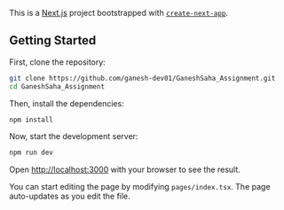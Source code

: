 This is a [Next.js](https://nextjs.org) project bootstrapped with [`create-next-app`](https://nextjs.org/docs/pages/api-reference/create-next-app).

## Getting Started

First, clone the repository:

```bash
git clone https://github.com/ganesh-dev01/GaneshSaha_Assignment.git
cd GaneshSaha_Assignment
```

Then, install the dependencies:

```bash
npm install
```

Now, start the development server:

```bash
npm run dev
```

Open [http://localhost:3000](http://localhost:3000) with your browser to see the result.

You can start editing the page by modifying `pages/index.tsx`. The page auto-updates as you edit the file.








